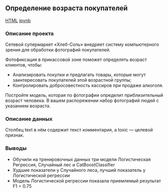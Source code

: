 ## Определение возраста покупателей

[HTML](https://github.com/fromufawithlove/data_science_YP/blob/main/%D0%A5%D0%BB%D0%B5%D0%B1-%D1%81%D0%BE%D0%BB%D1%8C/hleb.html) [ipynb](https://github.com/fromufawithlove/data_science_YP/blob/main/%D0%A5%D0%BB%D0%B5%D0%B1-%D1%81%D0%BE%D0%BB%D1%8C/hleb.ipynb)

### Описание проекта

Сетевой супермаркет «Хлеб-Соль» внедряет систему компьютерного зрения для обработки фотографий покупателей.

Фотофиксация в прикассовой зоне поможет определять возраст клиентов, чтобы:
- Анализировать покупки и предлагать товары, которые могут заинтересовать покупателей этой возрастной группы;
- Контролировать добросовестность кассиров при продаже алкоголя.

Постройте модель, которая по фотографии определит приблизительный возраст человека. В вашем распоряжении набор фотографий людей с указанием возраста. 

### Описание данных

Столбец text в нём содержит текст комментария, а toxic — целевой признак.

### Выводы

- Обучили на тренировочных данных три модели Логистическая Регрессия, Случайный лес и CatBoostClassifier
- Худшие показатели у Случайного леса, лучший показатель у Логистической регрессии
- Модель Логистической регрессии показала приемлемый результат F1 = 0.75


